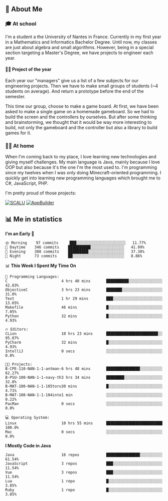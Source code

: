 ## 👀 About Me

### 🎓 At school

I'm a student a the University of Nantes in France. Currently in my first year in a Mathematics and Informatics Bachelor Degree. Until now, my classes are just about algebra and small algorithms. However, being in a special section targeting a Master's Degree, we have projects to engineer each year. 

#### 🔧🔬 Project of the year

Each year our "managers" give us a list of a few subjects for our engineering projects. Then we have to make small groups of students (~4 students on average). And return a prototype before the end of the semester.

This time our group, choose to make a game board. At first, we have been asked to make a single game on a homemade gameboard. So we had to build the screen and the controllers by ourselves. 
But after some thinking and brainstorming, we thought that it would be way more interesting to build, not only the gameboard and the controller but also a library to build games for it.

### 👨‍💻 At home

When I'm coming back to my place, I love learning new technologies and giving myself challenges. My main language is Java, mainly because I love OOP but also because it's the one I'm the most used to. I'm programming since my twelves when I was only doing Minecraft-oriented programming.  I quickly get into learning new programming languages which brought me to C#, JavaScript, PHP. 

I'm pretty proud of those projects:

[![SCALU](https://github-readme-stats.vercel.app/api/pin?username=renardfute&repo=SCALU)](https://github.com/renardfute/scalu)
[![AppBuilder](https://github-readme-stats.vercel.app/api/pin?username=pulsedev2&repo=AppBuilder)](https://github.com/pulsedev2/AppBuilder)

## 📊 Me in statistics
<!--START_SECTION:waka-->
**I'm an Early 🐤** 

```text
🌞 Morning    97 commits     ███░░░░░░░░░░░░░░░░░░░░░░   11.77% 
🌆 Daytime    346 commits    ██████████░░░░░░░░░░░░░░░   41.99% 
🌃 Evening    308 commits    █████████░░░░░░░░░░░░░░░░   37.38% 
🌙 Night      73 commits     ██░░░░░░░░░░░░░░░░░░░░░░░   8.86%

```


📊 **This Week I Spent My Time On** 

```text
💬 Programming Languages: 
C                        4 hrs 40 mins       ██████████░░░░░░░░░░░░░░░   42.83% 
ObjectiveC               3 hrs 23 mins       ███████░░░░░░░░░░░░░░░░░░   31.0% 
Text                     1 hr 29 mins        ███░░░░░░░░░░░░░░░░░░░░░░   13.65% 
Makefile                 46 mins             █░░░░░░░░░░░░░░░░░░░░░░░░   7.05% 
Python                   32 mins             █░░░░░░░░░░░░░░░░░░░░░░░░   4.93%

🔥 Editors: 
CLion                    10 hrs 23 mins      ███████████████████████░░   95.07% 
PyCharm                  32 mins             █░░░░░░░░░░░░░░░░░░░░░░░░   4.93% 
IntelliJ                 0 secs              ░░░░░░░░░░░░░░░░░░░░░░░░░   0.0%

🐱‍💻 Projects: 
B-CPE-110-NAN-1-1-antman-6 hrs 48 mins       ███████████████░░░░░░░░░░   62.27% 
B-PSU-100-NAN-1-1-navy-th3 hrs 34 mins       ████████░░░░░░░░░░░░░░░░░   32.8% 
B-MAT-100-NAN-1-1-105toru30 mins             █░░░░░░░░░░░░░░░░░░░░░░░░   4.71% 
B-MAT-100-NAN-1-1-104inte1 min               ░░░░░░░░░░░░░░░░░░░░░░░░░   0.22% 
PacMan                   0 secs              ░░░░░░░░░░░░░░░░░░░░░░░░░   0.0%

💻 Operating System: 
Linux                    10 hrs 55 mins      █████████████████████████   100.0% 
Mac                      0 secs              ░░░░░░░░░░░░░░░░░░░░░░░░░   0.0%

```

**I Mostly Code in Java** 

```text
Java                     16 repos            ███████████████░░░░░░░░░░   61.54% 
JavaScript               3 repos             ███░░░░░░░░░░░░░░░░░░░░░░   11.54% 
Vue                      3 repos             ███░░░░░░░░░░░░░░░░░░░░░░   11.54% 
Lua                      1 repo              █░░░░░░░░░░░░░░░░░░░░░░░░   3.85% 
Ruby                     1 repo              █░░░░░░░░░░░░░░░░░░░░░░░░   3.85%

```



<!--END_SECTION:waka-->
